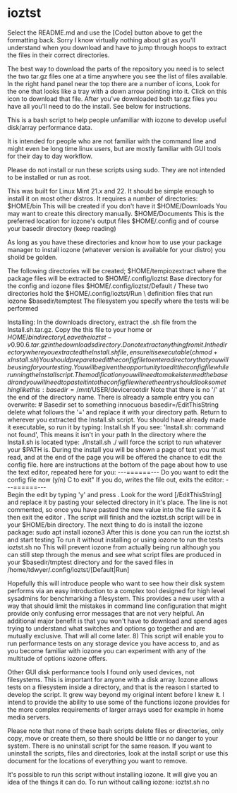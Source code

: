 # ioztst
Select the README.md and use the [Code] button above to get the 
formatting back.  Sorry I know virtually nothing about git as you'll
understand when you download and have to jump through hoops to extract
the files in their correct directories.

The best way to download the parts of the repository you need is to select
the two tar.gz files one at a time anywhere you see the list of files 
available. In the right hand panel near the top there are a number of icons,
Look for the one that looks like a tray with a down arrow pointing into
it.  Click on this icon to download that file.  After you've downloaded both
tar.gz files you have all you'll need to do the install.  See below for
instructions.

This is a bash script to help people unfamiliar with iozone to develop useful
disk/array performance data.

It is intended for people who are not familiar with the command line
and might even be long time linux users, but are mostly familiar with GUI
tools for their day to day workflow.

Please do not install or run these scripts using sudo. They are not
intended to be installed or run as root.

This was built for Linux Mint 21.x and 22. It should be simple enough
to install it on most other distros.  It requires a number of directories:
   $HOME/bin          This will be created if you don't have it
   $HOME/Downloads    You may want to create this directory manually.
   $HOME/Documents    This is the preferred location for iozone's output files
   $HOME/.config
   and of course your basedir directory (keep reading)
   
As long as you have these directories and know how to use your package
manager to install iozone (whatever version is available for your distro)
you shoild be golden.

The following directories will be created;
   $HOME/tempiozextract  where the package files will be extracted to
   $HOME/.config/ioztst  Base directory for the config and iozone files
   $HOME/.config/ioztst/Default  / These two directories hold the
   $HOME/.config/ioztst/Run      \ definition files that run iozone
   $basedir/temptest     The filesystem you specify where the tests 
                         will be performed

Installing: In the downloads directory, extract the .sh file from the 
            Install.sh.tar.gz.  Copy the this file to your home or 
            $HOME/bin directory
            Leave the ioztst-v0.90.6.tar.gz in the downloads directory.
            Do not extract anything from it.
            In the directory where you extracted the Install.sh file,
            ensure it is executable (chmod +x Install.sh)
            You should prepare to edit the config file to enter a
            directory that you will be using for your testing.  You will
            be given the opportunity to edit the config file while running
            the Install script. The modification you will need to make
            is termed the basedir and you will need to paste it into the
            config file where the entry should look something like this:
                  basedir=/mnt/$USER/devicerootdir
            Note that there is no '/' at the end of the directory name.
            There is already a sample entry you can overwrite:
                  # Basedir set to something innocuous
                  basedir=/EditThisString
            delete what follows the '=' and replace it with your directory
            path.
            Return to wherever you extracted the Install.sh script. You
            should have already made it executable, so run it by typing:
               Install.sh 
            If you see: 'Install.sh: command not found', This means it isn't
            in your path  In the directory where the Install.sh is located type:
               ./Install.sh 
            ./ will force the script to run whatever your $PATH is.  During
            the install you will be shown a page of text you must read, and
            at the end of the page you will be offered the chance to edit 
            the config file.  here are instructions at the bottom of the page
            about how to use the text editor, repeated here for you:
                                 ---======---
       Do you want to edit the config file now (y/n)  <Ctrl>C to exit"
       If you do, <Ctrl><O> <Enter> writes the file out, <Ctrl><X> exits the editor:
                                  ---======---      
            Begin the edit by typing 'y' and press <Enter>.  Look for the
            word [/EditThisString] and replace it by pasting your selected
            directory in it's place.  The line is not commented, so once you
            have pasted the new value into the file save it <Ctrl><O> & <Enter>
            then exit the editor <Ctrl><X>.  The script will finish and the
            ioztst.sh script will be in your $HOME/bin directory.
            The next thing to do is install the iozone package:
                sudo apt install iozone3
            After this is done you can run the ioztst.sh and start testing
            To run it without installing or using iozone to run the tests
                ioztst.sh no
            This will prevent iozone from actually being run although you can
            still step through the menus and see what script files are produced
            in your $basedir/tmptest directory and for the saved files in 
            /home/tdwyer/.config/ioztst/[Default|Run]

Hopefully this will introduce people who want to see how their disk system performs
via an easy introduction to a complex tool designed for high level sysadmins for
benchmarking a filesystem. This provides a new user with a way that
should limit the mistakes in command line configuration that might provide
only confusing error messages that are not very helpful.  An additional major
benefit is that you won't have to download and spend ages trying to understand
what switches and options go together and are mutually exclusive.
That will all come later. 8)  This script will enable you to run performance
tests on any storage device you have access to, and as you become familiar
with iozone you can experiment with any of the multitude of options iozone
offers.

Other GUI disk performance tools I found only used devices, not filesystems.
This is important for anyone with a disk array.
Iozone allows tests on a filesystem inside a directory, and that is the reason
I started to develop the script.  It grew way beyond my original intent before
I knew it.  I intend to provide the ability to use some of the functions iozone
provides for the more complex requirements of larger arrays used for example in
home media servers.

Please note that none of these bash scripts delete files or directories, only 
copy, move or create them, so there should be little or no danger to your system.
There is no uninstall script for the same reason.  If you want to uninstall the
scripts, files and directories, look at the install script or use this document
for the locations of everything you want to remove.

It's possible to run this script without installing iozone.  It will give you an
idea of the things it can do.  To run without calling iozone: ioztst.sh no
